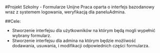 #Projekt Szkolny - Formularze Unijne
Praca oparta o interfejs bazodanowy wraz z systemem logowania, weryfikacją dla paneluAdmina.

##Cele:

- Stworzenie interfejsu dla użytkowników na którym będą mogli wypełnić wybrany formularz.
- Stworzenie interfejsu dla admina na którym będzie możliwość dodawania, usuwania, i modifikacji odpowiednich części formularza.